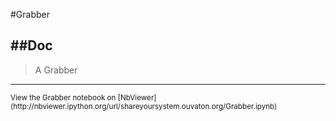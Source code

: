 
<!--
FrozenIsBool False
-->

#Grabber

##Doc
----


> 
> A Grabber
> 
> 

----

<small>
View the Grabber notebook on [NbViewer](http://nbviewer.ipython.org/url/shareyoursystem.ouvaton.org/Grabber.ipynb)
</small>

